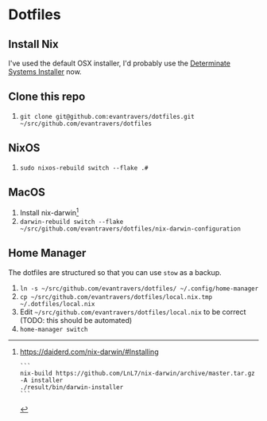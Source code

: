 # Dotfiles

## Install Nix

I've used the default OSX installer, I'd probably use the [Determinate Systems Installer](https://github.com/DeterminateSystems/nix-installer) now.

## Clone this repo

1. `git clone git@github.com:evantravers/dotfiles.git ~/src/github.com/evantravers/dotfiles`

## NixOS

1. `sudo nixos-rebuild switch --flake .#`

## MacOS

1. Install nix-darwin[^darwin]
2. `darwin-rebuild switch --flake ~/src/github.com/evantravers/dotfiles/nix-darwin-configuration`

## Home Manager

The dotfiles are structured so that you can use `stow` as a backup.

1. `ln -s ~/src/github.com/evantravers/dotfiles/ ~/.config/home-manager`
2. `cp ~/src/github.com/evantravers/dotfiles/local.nix.tmp ~/.dotfiles/local.nix`
3. Edit `~/src/github.com/evantravers/dotfiles/local.nix` to be correct (TODO: this should be automated)
4. `home-manager switch`

[^darwin]: https://daiderd.com/nix-darwin/#Installing

        ```
        nix-build https://github.com/LnL7/nix-darwin/archive/master.tar.gz -A installer
        ./result/bin/darwin-installer
        ```

